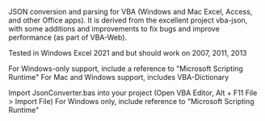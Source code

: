 JSON conversion and parsing for VBA (Windows and Mac Excel, Access, and other Office apps). 
It is derived from the excellent project vba-json, with some additions and improvements to fix bugs and improve performance (as part of VBA-Web).

Tested in Windows Excel 2021 and  but should work on 2007, 2011, 2013

For Windows-only support, include a reference to "Microsoft Scripting Runtime"
For Mac and Windows support, includes VBA-Dictionary

Import JsonConverter.bas into your project (Open VBA Editor, Alt + F11 File > Import File)
For Windows only, include reference to "Microsoft Scripting Runtime"
